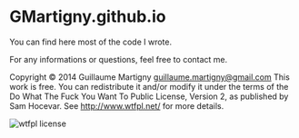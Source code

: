 GMartigny.github.io
===================

You can find here most of the code I wrote.

For any informations or questions, feel free to contact me.

Copyright &copy; 2014 Guillaume Martigny guillaume.martigny@gmail.com
This work is free. You can redistribute it and/or modify it under the
terms of the Do What The Fuck You Want To Public License, Version 2,
as published by Sam Hocevar. See <a href="http://www.wtfpl.net/">http://www.wtfpl.net/</a> for more details.

<img src="http://www.wtfpl.net/wp-content/uploads/2012/12/wtfpl-badge-2.png" alt="wtfpl license"/>